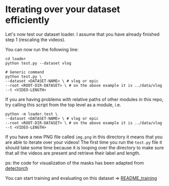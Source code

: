 # Iterating over your dataset efficiently

Let's now test our dataset loader.
I assume that you have already finished step 1 (rescaling the videos).

You can now run the following line:
```
cd loader
python test.py --dataset vlog

# Generic command
python test.py \
--dataset <DATASET-NAME> \ # vlog or epic
--root <ROOT-DIR-DATASET> \ # on the above example it is ../data/vlog
--t <VIDEO-LENGTH>
```


If you are having problems with relative paths of other modules in this repo, try calling this script from the top level as a module, i.e.
```
python -m loader.test \
--dataset <DATASET-NAME> \ # vlog or epic
--root <ROOT-DIR-DATASET> \ # on the above example it is ../data/vlog
--t <VIDEO-LENGTH>
```

If you have a new PNG file called `img.png` in this directory it means that you are able to iterate over your videos!
The first time you run the `test.py` file it should take some time because it is looping over the directory to make sure that all the videos are present and retrieve their label and length.

ps: the code for visualization of the masks has been adapted from [detectorch](https://github.com/ignacio-rocco/detectorch/blob/master/lib/utils/vis.py)

You can start training and evaluating on this dataset => [README_training](../README_TRAINING_TESTING.md)